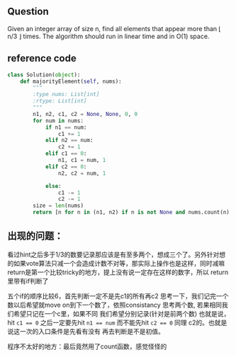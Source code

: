 ## Question
Given an integer array of size n, find all elements that appear more than ⌊ n/3 ⌋ times. The algorithm should run in linear time and in O(1) space.
## reference code
```python
class Solution(object):
    def majorityElement(self, nums):
        """
        :type nums: List[int]
        :rtype: List[int]
        """
        n1, n2, c1, c2 = None, None, 0, 0
        for num in nums:
            if n1 == num:
                c1 += 1
            elif n2 == num: 
                c2 += 1
            elif c1 == 0:
                n1, c1 = num, 1
            elif c2 == 0:
                n2, c2 = num, 1

            else:
                c1 -= 1
                c2 -= 1
        size = len(nums)
        return [n for n in (n1, n2) if n is not None and nums.count(n) > size / 3]    
```
## 出现的问题：
看过hint之后多于1/3的数要记录那应该是有至多两个，想成三个了。另外针对想的如果vote算法只减一个会造成计数不对等，那实际上操作也是这样，同时减嘛
return是第一个比较tricky的地方，提上没有说一定存在这样的数字，所以 return里带有if判断了

五个if的顺序比较6，首先判断一定不是先c1的所有再c2 思考一下，我们记完一个数以后希望就move on到下一个数了，依照consistancy 思考两个数, 若果相同我们希望只记在一个c里，如果不同 我们希望分别记录(针对是前两个数) 也就是说，hit `c1 == 0` 之后一定要先hit `n1 == num` 而不能先hit `c2 == 0` 同理 c2的。也就是说这一次的入口条件是先看有没有 再去判断是不是初值。

程序不太好的地方：最后竟然用了count函数，感觉怪怪的

